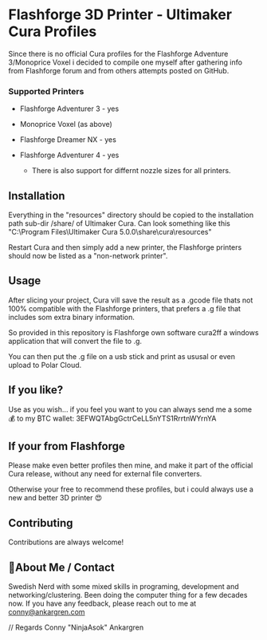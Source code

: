 # Flashforge 3D Printer - Ultimaker Cura Profiles
Since there is no official Cura profiles for the Flashforge Adventure 3/Monoprice Voxel i decided to compile one myself after gathering info from Flashforge forum and from others attempts posted on GitHub.
### Supported Printers
* Flashforge Adventurer 3 - yes
* Monoprice Voxel (as above)
* Flashforge Dreamer NX - yes
* Flashforge Adventurer 4 - yes

  - There is also support for differnt nozzle sizes for all printers.
## Installation
Everything in the "resources" directory should be copied to the installation path sub-dir /share/ of Ultimaker Cura. Can look something like this "C:\Program Files\Ultimaker Cura 5.0.0\share\cura\resources"

Restart Cura and then simply add a new printer, the Flashforge printers should now be listed as a "non-network printer".
## Usage

After slicing your project, Cura vill save the result as a .gcode file thats not 100% compatible with the Flashforge printers, that prefers a .g file that includes som extra binary information.

So provided in this repository is Flashforge own software cura2ff a windows application that will convert the file to .g.

You can then put the .g file on a usb stick and print as ususal or even upload to Polar Cloud.


## If you like?
Use as you wish... if you feel you want to you can always send me a some 💰 to my ₿TC wallet: 3EFWQTAbgGctrCeLL5nYTS1RrrtnWYrnYA


## If your from Flashforge
Please make even better profiles then mine, and make it part of the official Cura release, without any need for external file converters.

Otherwise your free to recommend these profiles, but i could always use a new and better 3D printer 😍
## Contributing

Contributions are always welcome!



## 🥷About Me / Contact

Swedish Nerd with some mixed skills in programing, development and networking/clustering. Been doing the computer thing for a few decades now.
If you have any feedback, please reach out to me at conny@ankargren.com

// Regards Conny "NinjaAsok" Ankargren